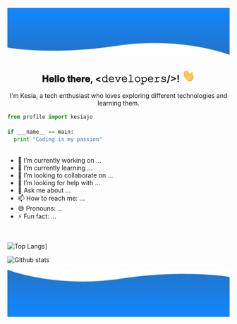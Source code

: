 ![alt text](./images/top.png)


<div align="center">
<h2 align="center"> 𝐇𝐞𝐥𝐥𝐨 𝐭𝐡𝐞𝐫𝐞, <𝚍𝚎𝚟𝚎𝚕𝚘𝚙𝚎𝚛𝚜/>! <img src="./images/Hi.gif" width="30px"></h2>
</div>
<p align="center"> I'm Kesia, a tech enthusiast who loves exploring different technologies and learning them. </p>
  
```python
from profile import kesiajo

if ___name__ == main:
  print "Coding is my passion"
  

```



- 🔭 I’m currently working on ...
- 🌱 I’m currently learning ...
- 👯 I’m looking to collaborate on ...
- 🤔 I’m looking for help with ...
- 💬 Ask me about ...
- 📫 How to reach me: ...
- 😄 Pronouns: ...
- ⚡ Fun fact: ...

<br>

![Top Langs](https://github-readme-stats.vercel.app/api/top-langs/?username=kesiajo&theme=radical&layout=compact)]

![Github stats](https://github-readme-stats.vercel.app/api?username=kesiajo&theme=jolly&show_icons=true&count_private=true)   

![alt text](./images/bottom.png)

